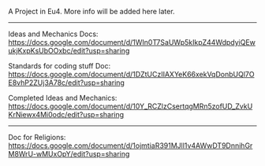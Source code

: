 A Project in Eu4. More info will be added here later.

-----------------------------------------------------
Ideas and Mechanics Docs: https://docs.google.com/document/d/1WIn0T7SaUWp5kIkpZ44WdpdyiQEwukjKxpKsUbOOxbc/edit?usp=sharing

Standards for coding stuff Doc: https://docs.google.com/document/d/1DZtUCzIIAXYeK66xekVqDonbUQl7OE8vhP2ZUj3A78c/edit?usp=sharing

Completed Ideas and Mechanics: https://docs.google.com/document/d/10Y_RCZlzCsertqgMRn5zofUD_ZvkUKrNiewx4Mi0odc/edit?usp=sharing 

-----------------------------------------------------
Doc for Religions: https://docs.google.com/document/d/1ojmtiaR391MJll1v4AWwDT9DnnihGrM8WrU-wMUxOpY/edit?usp=sharing
